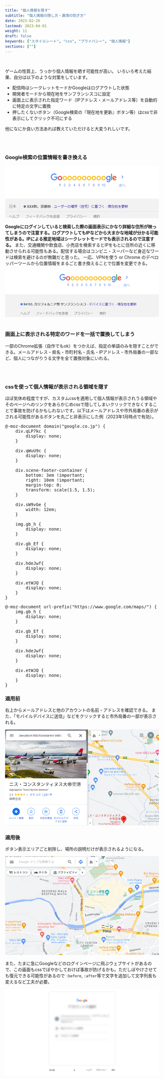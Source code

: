 ```yaml
---
title: "個人情報を隠す"
subtitle: "個人情報の隠し方・漏洩の防ぎ方"
date: 2023-02-26
lastmod: 2023-04-01
weight: 11
draft: false
keywords: ["スタイルシート", "css", "プライバシー", "個人情報"]
sections: [""]
---
```


<br />

ゲームの性質上、うっかり個人情報を晒す可能性が高い。
いろいろ考えた結果、自分は以下のような対策をしています。


- 配信時はシークレットモードかGoogleはログアウトした状態
- 開発者モードから現在地をサンフランシスコに設定
- 画面上に表示された指定ワード（IPアドレス・メールアドレス等）を自動的に特定の文字に置換
- 押したくないボタン（Google検索の『現在地を更新』ボタン等）はcssで非表示にしてクリック不可にする

他になにか良い方法あれば教えていただけると大変うれしいです。

<br />
<br />
<h3 class="no-blur">Google検索の位置情報を書き換える</h3>
<img src="2023-03-21-16-59-28.png" />

<span style="font-weight: bold;">Googleにログインしていると検索した際の画面表示にかなり詳細な住所が映ってしまうので注意する。ログアウトしてもIPなどから大まかな地域が分かる可能性がある。IPによる推定地域はシークレットモードでも表示されるので注意する。</span>
また、交通機関や飲食店、小売店を検索するとIPをもとに住所の近くに移動させられる可能性もある。配信する場合はコンビニ・スーパーなど身近なワードは検索を避けるのが無難だと思った。
一応、VPNを使う or Chrome のデベロッパーツールから位置情報をまるごと書き換えることで位置を変更できる。

<img src="2023-03-21-17-01-06.png" />

<br />
<br />

<h3 class="no-blur">画面上に表示される特定のワードを一括で置換してしまう</h3>

一部のChrome拡張（自作でもok）をつかえば、指定の単語のみを隠すことができる。メールアドレス・県名・市町村名・氏名・IPアドレス・市外局番の一部など、個人につながりうる文字を全て置換対象にいれる。

<br />
<br />

<h3 class="no-blur">cssを使って個人情報が表示される領域を隠す</h3>

ほぼ気休め程度ですが、カスタムcssを適用して個人情報が表示されうる領域やそのページへのリンクをあらかじめcssで隠してしまいクリックできなくすることで事故を防げるかもしれないです。以下はメールアドレスや市外局番の表示がされる可能性があるボタンを丸ごと非表示にした例（2023年1月時点で有効）。

<pre>
@-moz-document domain("google.co.jp") {
    div.qLP7kc {
        display: none;
    }
    
    div.qWuU9c {
        display: none;
    }
    
    div.scene-footer-container {
        bottom: 3em !important;
        right: 10em !important;
        margin-top: 0;
        transform: scale(1.5, 1.5);
    }
    
    div.sW9vGe {
        width: 12em;
    }
    
    img.gb_h {
        display: none;
    }
    
    div.gb_Ef {
        display: none;
    }
    
    div.hdeJwf{
        display: none;
    }
    
    div.etWJQ {
        display: none;
    }
}
</pre>

<pre>
@-moz-document url-prefix("https://www.google.com/maps/") {
    img.gb_h {
        display: none;
    }
    
    div.gb_Ef {
        display: none;
    }
    
    div.hdeJwf{
        display: none;
    }
    
    div.etWJQ {
        display: none;
    }
}
</pre>


<h3 class="no-blur">適用前</h3>

右上からメールアドレスと他のアカウントの名前・アドレスを確認できる。
また、「モバイルデバイスに送信」などをクリックすると市外局番の一部が表示される。

![](2023-03-02-12-19-13.png)

<h3 class="no-blur">適用後</h3>

ボタン表示エリアごと削除し、場所の説明だけが表示されるようになる。

![](2023-03-02-12-16-43.png)

また、たまに急にGoogleなどのログインページに飛ぶウェブサイトがあるので、この画面もcssでぼやかしておけば事故が防げるかも。ただしぼやけさせても復元できる可能性があるので `:before`, `:after`等で文字を追加して文字列長も変えるなど工夫が必要。

![](2023-04-02-16-24-50.png)